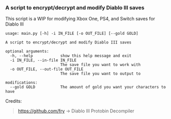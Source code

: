 ### A script to encrypt/decrypt and modify Diablo III saves

This script is a WIP for modifying Xbox One, PS4, and Switch saves for Diablo III

```
usage: main.py [-h] -i IN_FILE [-o OUT_FILE] [--gold GOLD]

A script to encrypt/decrypt and modify Diablo III saves

optional arguments:
  -h, --help            show this help message and exit
  -i IN_FILE, --in-file IN_FILE
                        The save file you want to work with
  -o OUT_FILE, --out-file OUT_FILE
                        The save file you want to output to

modifications:
  --gold GOLD           The amount of gold you want your characters to have
```

Credits:
> https://github.com/fry -> Diablo III Protobin Decompiler